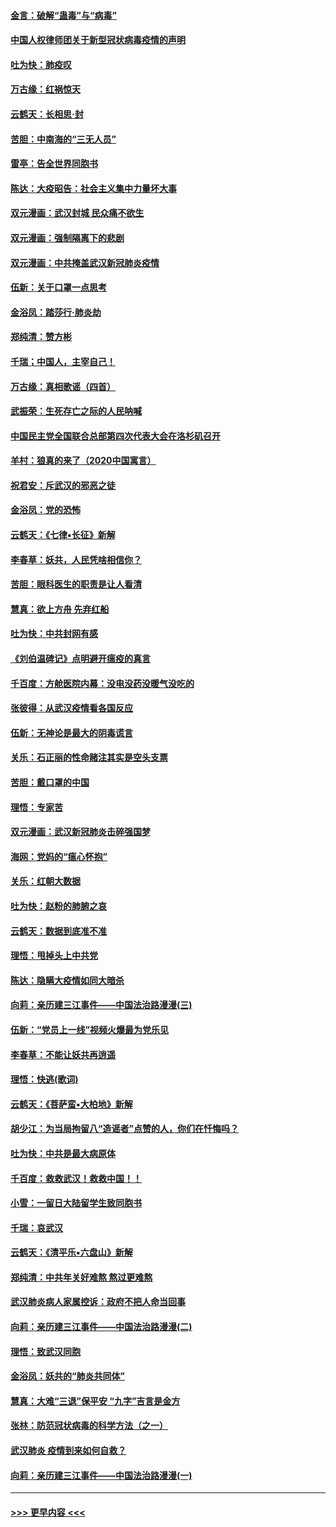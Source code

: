 #### [金言：破解“蛊毒”与“病毒”](../pages/nsc993/n11864103.md?t=02131044) 
#### [中国人权律师团关于新型冠状病毒疫情的声明](../pages/nsc993/n11864249.md?t=02131044) 
#### [吐为快：肺疫叹](../pages/nsc993/n11864027.md?t=02131044) 
#### [万古缘：红祸惊天](../pages/nsc993/n11864079.md?t=02131044) 
#### [云鹤天：长相思‧封](../pages/nsc993/n11864006.md?t=02131044) 
#### [苦胆：中南海的“三无人员”](../pages/nsc993/n11862997.md?t=02131044) 
#### [雷亭：告全世界同胞书](../pages/nsc993/n11862572.md?t=02131044) 
#### [陈达：大疫昭告：社会主义集中力量坏大事](../pages/nsc993/n11859419.md?t=02131044) 
#### [双元漫画：武汉封城 民众痛不欲生](../pages/nsc993/n11859287.md?t=02131044) 
#### [双元漫画：强制隔离下的悲剧](../pages/nsc993/n11859244.md?t=02131044) 
#### [双元漫画：中共掩盖武汉新冠肺炎疫情](../pages/nsc993/n11858249.md?t=02131044) 
#### [伍新：关于口罩一点思考](../pages/nsc993/n11859195.md?t=02131044) 
#### [金浴凤：踏莎行‧肺炎劫](../pages/nsc993/n11858227.md?t=02131044) 
#### [郑纯清：赞方彬](../pages/nsc993/n11856803.md?t=02131044) 
#### [千瑞；中国人，主宰自己！](../pages/nsc993/n11856793.md?t=02131044) 
#### [万古缘：真相歌谣（四首）](../pages/nsc993/n11856263.md?t=02131044) 
#### [武振荣：生死存亡之际的人民呐喊](../pages/nsc993/n11856256.md?t=02131044) 
#### [中国民主党全国联合总部第四次代表大会在洛杉矶召开](../pages/nsc993/n11856344.md?t=02131044) 
#### [羊村：狼真的来了（2020中国寓言）](../pages/nsc993/n11856229.md?t=02131044) 
#### [祝君安：斥武汉的邪恶之徒](../pages/nsc993/n11855861.md?t=02131044) 
#### [金浴凤：党的恐怖](../pages/nsc993/n11855849.md?t=02131044) 
#### [云鹤天：《七律▪长征》新解](../pages/nsc993/n11855479.md?t=02131044) 
#### [李春草：妖共，人民凭啥相信你？](../pages/nsc993/n11855196.md?t=02131044) 
#### [苦胆：眼科医生的职责是让人看清](../pages/nsc993/n11853840.md?t=02131044) 
#### [慧真：欲上方舟 先弃红船](../pages/nsc993/n11853483.md?t=02131044) 
#### [吐为快：中共封网有感](../pages/nsc993/n11852575.md?t=02131044) 
#### [《刘伯温碑记》点明避开瘟疫的真言](../pages/nsc993/n11852128.md?t=02131044) 
#### [千百度：方舱医院内幕：没电没药没暖气没吃的](../pages/nsc993/n11850211.md?t=02131044) 
#### [张彼得：从武汉疫情看各国反应](../pages/nsc993/n11850102.md?t=02131044) 
#### [伍新：无神论是最大的阴毒谎言](../pages/nsc993/n11846129.md?t=02131044) 
#### [关乐：石正丽的性命赌注其实是空头支票](../pages/nsc993/n11846109.md?t=02131044) 
#### [苦胆：戴口罩的中国](../pages/nsc993/n11845576.md?t=02131044) 
#### [理悟：专家苦](../pages/nsc993/n11845564.md?t=02131044) 
#### [双元漫画：武汉新冠肺炎击碎强国梦](../pages/nsc993/n11843320.md?t=02131044) 
#### [海网：党妈的“瘟心怀抱”](../pages/nsc993/n11840740.md?t=02131044) 
#### [关乐：红朝大数据](../pages/nsc993/n11840675.md?t=02131044) 
#### [吐为快：赵粉的肺腑之哀](../pages/nsc993/n11840618.md?t=02131044) 
#### [云鹤天：数据到底准不准](../pages/nsc993/n11840325.md?t=02131044) 
#### [理悟：甩掉头上中共党](../pages/nsc993/n11838826.md?t=02131044) 
#### [陈达：隐瞒大疫情如同大暗杀](../pages/nsc993/n11838771.md?t=02131044) 
#### [向莉：亲历建三江事件——中国法治路漫漫(三)](../pages/nsc993/n11831825.md?t=02131044) 
#### [伍新：“党员上一线”视频火爆最为党乐见](../pages/nsc993/n11838200.md?t=02131044) 
#### [李春草：不能让妖共再逍遥](../pages/nsc993/n11838102.md?t=02131044) 
#### [理悟：快逃(歌词)](../pages/nsc993/n11838083.md?t=02131044) 
#### [云鹤天：《菩萨蛮▪大柏地》新解](../pages/nsc993/n11838059.md?t=02131044) 
#### [胡少江：为当局拘留八“造谣者”点赞的人，你们在忏悔吗？](../pages/nsc993/n11836801.md?t=02131044) 
#### [吐为快：中共是最大病原体](../pages/nsc993/n11836748.md?t=02131044) 
#### [千百度：救救武汉！救救中国！！](../pages/nsc993/n11836145.md?t=02131044) 
#### [小雪：一留日大陆留学生致同胞书](../pages/nsc993/n11834624.md?t=02131044) 
#### [千瑞：哀武汉](../pages/nsc993/n11833647.md?t=02131044) 
#### [云鹤天：《清平乐▪六盘山》新解](../pages/nsc993/n11833611.md?t=02131044) 
#### [郑纯清：中共年关好难熬 熬过更难熬](../pages/nsc993/n11833489.md?t=02131044) 
#### [武汉肺炎病人家属控诉：政府不把人命当回事](../pages/nsc993/n11833205.md?t=02131044) 
#### [向莉：亲历建三江事件——中国法治路漫漫(二)](../pages/nsc993/n11829102.md?t=02131044) 
#### [理悟：致武汉同胞](../pages/nsc993/n11831522.md?t=02131044) 
#### [金浴凤：妖共的“肺炎共同体”](../pages/nsc993/n11829448.md?t=02131044) 
#### [慧真：大难“三退”保平安 “九字”吉言是金方](../pages/nsc993/n11829501.md?t=02131044) 
#### [张林：防范冠状病毒的科学方法（之一）](../pages/nsc993/n11828618.md?t=02131044) 
#### [武汉肺炎 疫情到来如何自救？](../pages/nsc993/n11827632.md?t=02131044) 
#### [向莉：亲历建三江事件——中国法治路漫漫(一)](../pages/nsc993/n11827190.md?t=02131044) 

----
#### [ >>> 更早内容 <<< ](../indexes/nsc993-earlier.md)
